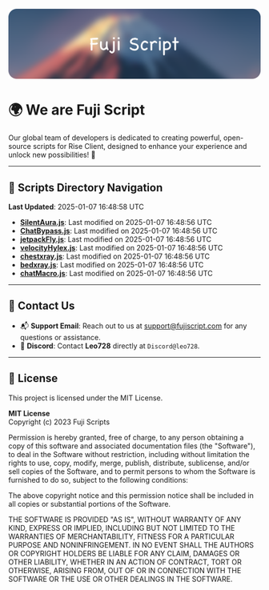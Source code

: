 ![Banner](.github/b.webp)

# 🌍 **We are Fuji Script**

Our global team of developers is dedicated to creating powerful, open-source scripts for Rise Client, designed to enhance your experience and unlock new possibilities! 🌟

---
<!-- SCRIPTS_NAVIGATION_START -->
## 📂 **Scripts Directory Navigation**

**Last Updated**: 2025-01-07 16:48:58 UTC

- **[SilentAura.js](scripts/SilentAura.js)**: Last modified on 2025-01-07 16:48:56 UTC
- **[ChatBypass.js](scripts/ChatBypass.js)**: Last modified on 2025-01-07 16:48:56 UTC
- **[jetpackFly.js](scripts/jetpackFly.js)**: Last modified on 2025-01-07 16:48:56 UTC
- **[velocityHylex.js](scripts/velocityHylex.js)**: Last modified on 2025-01-07 16:48:56 UTC
- **[chestxray.js](scripts/chestxray.js)**: Last modified on 2025-01-07 16:48:56 UTC
- **[bedxray.js](scripts/bedxray.js)**: Last modified on 2025-01-07 16:48:56 UTC
- **[chatMacro.js](scripts/chatMacro.js)**: Last modified on 2025-01-07 16:48:56 UTC

<!-- SCRIPTS_NAVIGATION_END -->

---

## 💬 **Contact Us**  
- 📬 **Support Email**: Reach out to us at [support@fujiscript.com](mailto:support@fujiscript.com) for any questions or assistance.  
- 💬 **Discord**: Contact **Leo728** directly at `Discord@leo728`.

---

## 📜 **License**

This project is licensed under the MIT License.  

**MIT License**  
Copyright (c) 2023 Fuji Scripts  

Permission is hereby granted, free of charge, to any person obtaining a copy of this software and associated documentation files (the "Software"), to deal in the Software without restriction, including without limitation the rights to use, copy, modify, merge, publish, distribute, sublicense, and/or sell copies of the Software, and to permit persons to whom the Software is furnished to do so, subject to the following conditions:  

The above copyright notice and this permission notice shall be included in all copies or substantial portions of the Software.  

THE SOFTWARE IS PROVIDED "AS IS", WITHOUT WARRANTY OF ANY KIND, EXPRESS OR IMPLIED, INCLUDING BUT NOT LIMITED TO THE WARRANTIES OF MERCHANTABILITY, FITNESS FOR A PARTICULAR PURPOSE AND NONINFRINGEMENT. IN NO EVENT SHALL THE AUTHORS OR COPYRIGHT HOLDERS BE LIABLE FOR ANY CLAIM, DAMAGES OR OTHER LIABILITY, WHETHER IN AN ACTION OF CONTRACT, TORT OR OTHERWISE, ARISING FROM, OUT OF OR IN CONNECTION WITH THE SOFTWARE OR THE USE OR OTHER DEALINGS IN THE SOFTWARE.  
